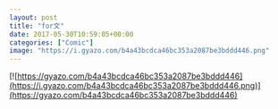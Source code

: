 ```yaml
---
layout: post
title: "for文"
date: 2017-05-30T10:59:05+00:00
categories: ["Comic"]
image: "https://i.gyazo.com/b4a43bcdca46bc353a2087be3bddd446.png"
---
```


[![https://gyazo.com/b4a43bcdca46bc353a2087be3bddd446](https://i.gyazo.com/b4a43bcdca46bc353a2087be3bddd446.png)](https://gyazo.com/b4a43bcdca46bc353a2087be3bddd446)